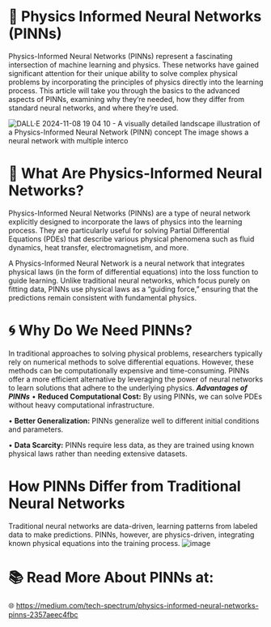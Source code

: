 # 🚀 Physics Informed Neural Networks (PINNs)
Physics-Informed Neural Networks (PINNs) represent a fascinating intersection of machine learning and physics. These networks have gained significant attention for their unique ability to solve complex physical problems by incorporating the principles of physics directly into the learning process. This article will take you through the basics to the advanced aspects of PINNs, examining why they’re needed, how they differ from standard neural networks, and where they’re used.

![DALL·E 2024-11-08 19 04 10 - A visually detailed landscape illustration of a Physics-Informed Neural Network (PINN) concept  The image shows a neural network with multiple interco](https://github.com/user-attachments/assets/dfeff51e-bfb1-4aa0-b27d-8ca607b12526)
# 📌 What Are Physics-Informed Neural Networks?
Physics-Informed Neural Networks (PINNs) are a type of neural network explicitly designed to incorporate the laws of physics into the learning process. They are particularly useful for solving Partial Differential Equations (PDEs) that describe various physical phenomena such as fluid dynamics, heat transfer, electromagnetism, and more.

A Physics-Informed Neural Network is a neural network that integrates physical laws (in the form of differential equations) into the loss function to guide learning. Unlike traditional neural networks, which focus purely on fitting data, PINNs use physical laws as a “guiding force,” ensuring that the predictions remain consistent with fundamental physics.
# 🌀 Why Do We Need PINNs?
In traditional approaches to solving physical problems, researchers typically rely on numerical methods to solve differential equations. However, these methods can be computationally expensive and time-consuming. PINNs offer a more efficient alternative by leveraging the power of neural networks to learn solutions that adhere to the underlying physics.
***Advantages of PINNs***
• **Reduced Computational Cost:** By using PINNs, we can solve PDEs without heavy computational infrastructure.

• **Better Generalization:** PINNs generalize well to different initial conditions and parameters.

• **Data Scarcity:** PINNs require less data, as they are trained using known physical laws rather than needing extensive datasets.

# How PINNs Differ from Traditional Neural Networks
Traditional neural networks are data-driven, learning patterns from labeled data to make predictions. PINNs, however, are physics-driven, integrating known physical equations into the training process.
![image](https://github.com/user-attachments/assets/2698f88c-a439-4ee2-a92d-2bb62eff2378)

# 📚 Read More About PINNs at: 
🌐 https://medium.com/tech-spectrum/physics-informed-neural-networks-pinns-2357aeec4fbc
